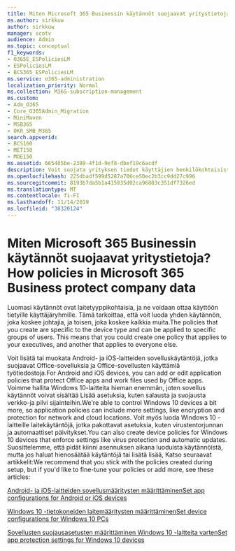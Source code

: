```yaml
---
title: Miten Microsoft 365 Businessin käytännöt suojaavat yritystietoja?
ms.author: sirkkuw
author: sirkkuw
manager: scotv
audience: Admin
ms.topic: conceptual
f1_keywords:
- O365E_ESPoliciesLM
- ESPoliciesLM
- BCS365_ESPoliciesLM
ms.service: o365-administration
localization_priority: Normal
ms.collection: M365-subscription-management
ms.custom:
- Adm_O365
- Core_O365Admin_Migration
- MiniMaven
- MSB365
- OKR_SMB_M365
search.appverid:
- BCS160
- MET150
- MOE150
ms.assetid: 665485be-2389-4f1d-9ef8-dbef19c6acdf
description: Voit suojata yrityksen tiedot käyttäjien henkilökohtaisista laitteista käyttämällä tiettyjä laitteita ja suojaus ryhmiä kohdistu käytäntöjä.
ms.openlocfilehash: 225dbadf599d5287a706ce50ec2b3cc9dd27c996
ms.sourcegitcommit: 8193b7da5b1a415835d02ca96883c351df7326ed
ms.translationtype: MT
ms.contentlocale: fi-FI
ms.lasthandoff: 11/14/2019
ms.locfileid: "38320124"
---
```

# <a name="how-policies-in-microsoft-365-business-protect-company-data"></a><span data-ttu-id="5d76d-103">Miten Microsoft 365 Businessin käytännöt suojaavat yritystietoja?</span><span class="sxs-lookup"><span data-stu-id="5d76d-103">How policies in Microsoft 365 Business protect company data</span></span>

<span data-ttu-id="5d76d-p101">Luomasi käytännöt ovat laitetyyppikohtaisia, ja ne voidaan ottaa käyttöön tietyille käyttäjäryhmille. Tämä tarkoittaa, että voit luoda yhden käytännön, joka koskee johtajia, ja toisen, joka koskee kaikkia muita.</span><span class="sxs-lookup"><span data-stu-id="5d76d-p101">The policies that you create are specific to the device type and can be applied to specific groups of users. This means that you could create one policy that applies to your executives, and another that applies to everyone else.</span></span>
  
<span data-ttu-id="5d76d-106">Voit lisätä tai muokata Android- ja iOS-laitteiden sovelluskäytäntöjä, jotka suojaavat Office-sovelluksia ja Office-sovellusten käyttämiä työtiedostoja.</span><span class="sxs-lookup"><span data-stu-id="5d76d-106">For Android and iOS devices, you can add or edit application policies that protect Office apps and work files used by Office apps.</span></span> <span data-ttu-id="5d76d-107">Voimme hallita Windows 10-laitteita hieman enemmän, joten sovellus käytännöt voivat sisältää Lisää asetuksia, kuten salausta ja suojausta verkko-ja pilvi sijainteihin.</span><span class="sxs-lookup"><span data-stu-id="5d76d-107">We're able to control Windows 10 devices a bit more, so application policies can include more settings, like encryption and protection for network and cloud locations.</span></span> <span data-ttu-id="5d76d-108">Voit myös luoda Windows 10 -laitteille laitekäytäntöjä, jotka pakottavat asetuksia, kuten virustentorjunnan ja automaattiset päivitykset.</span><span class="sxs-lookup"><span data-stu-id="5d76d-108">You can also create device policies for Windows 10 devices that enforce settings like virus protection and automatic updates.</span></span> <span data-ttu-id="5d76d-109">Suosittelemme, että pidät kiinni asennuksen aikana luoduista käytännöistä, mutta jos haluat hienosäätää käytäntöjä tai lisätä lisää, Katso seuraavat artikkelit:</span><span class="sxs-lookup"><span data-stu-id="5d76d-109">We recommend that you stick with the policies created during setup, but if you'd like to fine-tune your policies or add more, see these articles:</span></span>
  
[<span data-ttu-id="5d76d-110">Android- ja iOS-laitteiden sovellusmääritysten määrittäminen</span><span class="sxs-lookup"><span data-stu-id="5d76d-110">Set app configurations for Android or iOS devices</span></span>](app-protection-settings-for-android-and-ios.md)
  
[<span data-ttu-id="5d76d-111">Windows 10 -tietokoneiden laitemääritysten määrittäminen</span><span class="sxs-lookup"><span data-stu-id="5d76d-111">Set device configurations for Windows 10 PCs</span></span>](protection-settings-for-windows-10-pcs.md)
  
[<span data-ttu-id="5d76d-112">Sovellusten suojausasetusten määrittäminen Windows 10 -laitteita varten</span><span class="sxs-lookup"><span data-stu-id="5d76d-112">Set app protection settings for Windows 10 devices</span></span>](protection-settings-for-windows-10-devices.md)
  

